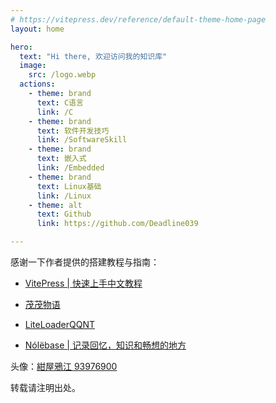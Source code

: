 ```yaml
---
# https://vitepress.dev/reference/default-theme-home-page
layout: home

hero:
  text: "Hi there, 欢迎访问我的知识库"
  image:
    src: /logo.webp
  actions:
    - theme: brand
      text: C语言
      link: /C
    - theme: brand
      text: 软件开发技巧
      link: /SoftwareSkill
    - theme: brand
      text: 嵌入式
      link: /Embedded
    - theme: brand
      text: Linux基础
      link: /Linux
    - theme: alt
      text: Github
      link: https://github.com/Deadline039

---
```


感谢一下作者提供的搭建教程与指南：

- [VitePress | 快速上手中文教程](https://vitepress.yiov.top/)

- [茂茂物语](https://fe-nav.netlify.app/)

- [LiteLoaderQQNT](https://liteloaderqqnt.github.io/)

- [Nólëbase | 记录回忆，知识和畅想的地方](https://nolebase.ayaka.io/)

头像：[紺屋鴉江 93976900](https://www.pixiv.net/en/artworks/93976900)

转载请注明出处。
